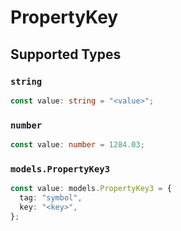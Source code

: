 # PropertyKey


## Supported Types

### `string`

```typescript
const value: string = "<value>";
```

### `number`

```typescript
const value: number = 1284.03;
```

### `models.PropertyKey3`

```typescript
const value: models.PropertyKey3 = {
  tag: "symbol",
  key: "<key>",
};
```

